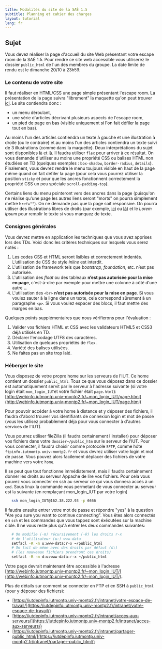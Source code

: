 ```yaml
---
title: Modalités du site de la SAÉ 1.5
subtitle: Planning et cahier des charges
layout: tutorial
lang: fr
---
```


## Sujet

Vous devez réaliser la page d'accueil du site Web présentant votre escape room de la SAÉ 1.5.
Pour rendre ce site web accessible vous utiliserez le dossier `public_html` de l'un des membres du groupe.
La date limite de rendu est le dimanche 20/10 à 23h59.

### Le contenu de votre site

Il faut réaliser en HTML/CSS une page simple présentant l'escape room.
La présentation de la page suivra "librement" la maquette qu'on peut trouver [ici]({{site.baseurl}}/assets/maquette.pdf).
Le site contiendra donc :
* un menu déroulant, 
* une série d'articles décrivant plusieurs aspects de l'escape room,
* un pied de page en bas (visible uniquement si l'on fait défiler la page tout en bas).

Au moins l'un des articles contiendra un texte à gauche et une illustration à droite (ou le contraire) et au moins l'un des articles
contiendra un texte suivi de 3 illustrations (comme dans la maquette).
Deux interprétations du sujet sont disponibles [là]({{site.baseurl}}/assets/SAE105_ex1.mp4) et [là]({{site.baseurl}}/assets/SAE105_ex2.mp4).
Il faudra utiliser `flex` pour arriver à ce résultat.
On vous demande d'utiliser au moins une propriété CSS ou balises HTML non étudiées en TD (quelques exemples : `box-shadow`, `border-radius`, `details`).
Finalement, vous devrez rendre le menu toujours visible en haut de la page même quand on fait défiler la page (pour cela vous pourrez utiliser la position `sticky` et pour que les ancres fonctionnent correctement la propriété CSS un peu spéciale `scroll-padding-top`).

Certains liens du menu pointeront vers des ancres dans la page (puisqu'on ne réalise qu'une page les autres liens seront "morts" on pourra simplement mettre `href=""`).
On ne demande pas que la page soit responsive.
On pourra utiliser des illustrations libres de droits (par exemple, [ici](https://unsplash.com/) ou [là](https://uxwing.com)) et le *Lorem ipsum* pour remplir le texte si vous manquez de texte.

### Consignes générales

Vous devrez mettre en application les techniques que vous avez apprises lors des TDs. Voici donc les critères techniques sur lesquels vous serez
notés :

1. Les codes CSS et HTML seront lisibles et correctement indentés. L’utilisation
   de CSS de style *inline* est interdit.
1. L'utilisation de framework tels que *bootstrap*, *foundation*, etc. n’est pas autorisée.
1. L'utilisation des *float* ou des tableaux **n’est pas autorisée pour la mise
   en page**, c'est-à-dire par exemple pour mettre une colonne à côté d'une
   autre ...
1. L'utilisation des `<br>` **n’est pas autorisée pour la mise en page**. Si
   vous voulez sauter à la ligne dans un texte, cela correspond sûrement à un
   paragraphe `<p>`. Si vous voulez espacer des blocs, il faut mettre des
   marges en bas.

Quelques points supplémentaires que nous vérifierons pour l'évaluation :

1. Valider vos fichiers HTML et CSS avec les validateurs HTML5 et CSS3 déjà utilisés en TD.
1. Déclarer l'encodage UTF8 des caractères.
1. Utilisation de quelques propriétés de `flex`.
1. Variété des balises utilisées.
1. Ne faites pas un site trop laid.


### Héberger le site
Vous disposez de votre propre home sur les serveurs de l'IUT. Ce home contient un dossier `public_html`. Tous ce que vous déposez dans ce dossier est automatiquement servit par le serveur à l'adresse suivante (si votre login était `mon_login_IUT`et votre fichier était `page.html`):
[http://webinfo.iutmontp.univ-montp2.fr/~mon_login_IUT/page.html](http://webinfo.iutmontp.univ-montp2.fr/~mon_login_IUT/page.html)

Pour pouvoir accéder à votre home à distance et y déposer des fichiers, il faudra d'abord trouver vos identifiants de connexion login et mot de passe (vous les utilisez probablement déja pour vous connecter à d'autres services de l'IUT).

Vous pourrez utiliser fileZilla (il faudra certainement l'installer) pour déposer vos fichiers dans votre `dossier~/public_htm` sur le serveur de l'IUT. Pour vous connecter, il faudra choisir comme protocole `SFTP`, comme hôte `ftpinfo.iutmontp.univ-montp2.fr` et vous devrez utiliser votre login et mot de passe. Vous pouvez alors facilement déplacer des fichiers de votre machine vers votre `home`.

Il se peut que tout fonctionne immédiatement, mais il faudra certainement donner les droits au serveur Appache de lire vos fichiers. Pour cela vous pouvez vous connecter en ssh au serveur ce qui vous donnera accès à un `cmd`. Sous linux la commande vous permetant de vous connecter au serveur est la suivante (en remplaçant mon_login_IUT par votre login)

```sh
   ssh mon_login_IUT@162.38.222.93 -p 6666
```

Il faudra ensuite entrer votre mot de passe et répondre "yes" à la question "Are you sure you want to continue connecting". Vous êtes alors connectés en `ssh` et les commandes que vous tappez sont éxécutées sur la machine cible. Il ne vous reste plus qu'à entrer les deux commandes suivantes:

```sh
   # On modifie (-m) récursivement (-R) les droits r-x
   # de l'utilisateur (u:) www-data
   setfacl -R -m u:www-data:r-x ~/public_html
   # On fait de même avec des droits par défaut (d:)
   # (les nouveaux fichiers prendront ces droits)
   setfacl -R -m d:u:www-data:r-x ~/public_html
```

Votre page devrait maintenant être accessible à l'adresse [http://webinfo.iutmontp.univ-montp2.fr/~mon_login_IUT/](http://webinfo.iutmontp.univ-montp2.fr/~mon_login_IUT/).


Plus de détails sur comment se connecter en FTP et en SSH à `public_html` (pour y déposer des fichiers):

* [https://iutdepinfo.iutmontp.univ-montp2.fr/intranet/votre-espace-de-travail/](https://iutdepinfo.iutmontp.univ-montp2.fr/intranet/votre-espace-de-travail/)
* [https://iutdepinfo.iutmontp.univ-montp2.fr/intranet/acces-aux-serveurs/](https://iutdepinfo.iutmontp.univ-montp2.fr/intranet/acces-aux-serveurs/)
* [https://iutdepinfo.iutmontp.univ-montp2.fr/intranet/partager-public_html/](https://iutdepinfo.iutmontp.univ-montp2.fr/intranet/partager-public_html/)

